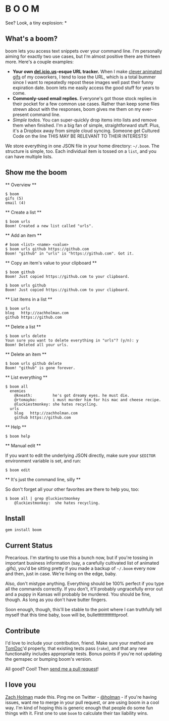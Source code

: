 # B O O M

See? Look, a tiny explosion: \*

## What's a boom?

boom lets you access text snippets over your command line. I'm personally
aiming for exactly two use cases, but I'm almost positive there are thirteen
more. Here's a couple examples:

- **Your own [del.icio.us](http://delicious.com)-esque URL tracker.** When I
  make [clever animated
  gifs](http://github.com/holman/dotfiles/blob/master/bin/gifme) of my
  coworkers, I tend to lose the URL, which is a total bummer since I want to
  repeatedly repost these images well past their funny expiration date. boom
  lets me easily access the good stuff for years to come.
- **Commonly-used email replies.** Everyone's got those stock replies in their
  pocket for a few common use cases. Rather than keep some files strewn about
  with the responses, boom gives me them on my ever-present command line.
- *Simple todos.* You can super-quickly drop items into lists and remove them
  when finished. I'm a big fan of simple, straightforward stuff. Plus, it's a
  Dropbox away from simple cloud syncing. Someone get Cultured Code on the line
  THIS MAY BE RELEVANT TO THEIR INTERESTS!

We store everything in one JSON file in your home directory: `~/.boom`. The
structure is simple, too. Each individual item is tossed on a `list`, and you
can have multiple lists.

## Show me the boom

** Overview **

    $ boom
    gifs (5)
    email (4)

** Create a list **

    $ boom urls
    Boom! Created a new list called "urls".

** Add an item **

    # boom <list> <name> <value>
    $ boom urls github https://github.com
    Boom! "github" in "urls" is "https://github.com". Got it.

** Copy an item's value to your clipboard **

    $ boom github
    Boom! Just copied https://github.com to your clipboard.

    $ boom urls github
    Boom! Just copied https://github.com to your clipboard.


** List items in a list **

    $ boom urls
    blog   http://zachholman.com
    github https://github.com

** Delete a list **

    $ boom urls delete
    Youn sure you want to delete everything in "urls"? (y/n): y
    Boom! Deleted all your urls.

** Delete an item **

    $ boom urls github delete
    Boom! "github" is gone forever.

** List everything **

    $ boom all
      enemies
        @kneath:         he's got dreamy eyes. he must die.
        @rtomayko:       i must murder him for his mac and cheese recipe.
        @luckiestmonkey: she hates recycling.
      urls
        blog   http://zachholman.com
        github https://github.com
** Help **

    $ boom help

** Manual edit **

If you want to edit the underlying JSON directly, make sure your `$EDITOR`
environment variable is set, and run:

    $ boom edit

** It's just the command line, silly **

So don't forget all your other favorites are there to help you, too:

    $ boom all | grep @luckiestmonkey
        @luckiestmonkey:  she hates recycling.

## Install

    gem install boom

## Current Status

Precarious. I'm starting to use this a bunch now, but if you're tossing in
important business information (say, a carefully cultivated list of animated
.gifs), you'd be sitting pretty if you made a backup of `~/.boom` every now and
then, just in case. We're living on the edge, baby.

Also, don't mistype anything. Everything should be 100% perfect if you type all
the commands correctly. If you don't, it'll probably ungracefully error out and
a puppy in Kansas will probably be murdered. You should be fine, though. As
long as you don't have butter fingers.

Soon enough, though, this'll be stable to the point where I can truthfully tell
myself that this time baby, `boom` will be, bulletttttttttttttproof.

## Contribute

I'd love to include your contribution, friend. Make sure your method are
[TomDoc](http://tomdoc.org)'d properly, that existing tests pass (`rake`), and
that any new functionality includes appropriate tests. Bonus points if you're
not updating the gemspec or bumping boom's version.

All good? Cool! Then
[send me a pull request](https://github.com/holman/boom/pull/new/master)!

## I love you

[Zach Holman](http://zachholman.com) made this. Ping me on Twitter -
[@holman](http://twitter.com/holman) - if you're having issues, want me to
merge in your pull request, or are using boom in a cool way. I'm kind of hoping
this is generic enough that people do some fun things with it. First one to use
`boom` to calculate their tax liability wins.
